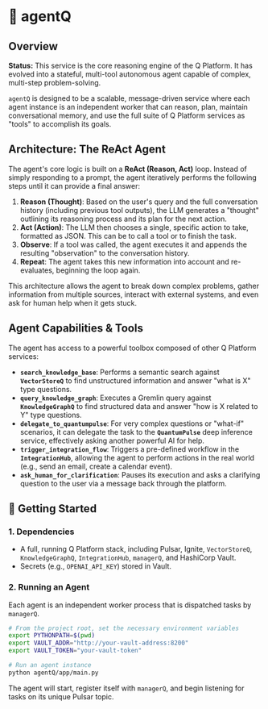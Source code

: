 # 🤖 agentQ

## Overview

**Status:** This service is the core reasoning engine of the Q Platform. It has evolved into a stateful, multi-tool autonomous agent capable of complex, multi-step problem-solving.

`agentQ` is designed to be a scalable, message-driven service where each agent instance is an independent worker that can reason, plan, maintain conversational memory, and use the full suite of Q Platform services as "tools" to accomplish its goals.

## Architecture: The ReAct Agent

The agent's core logic is built on a **ReAct (Reason, Act)** loop. Instead of simply responding to a prompt, the agent iteratively performs the following steps until it can provide a final answer:

1.  **Reason (Thought)**: Based on the user's query and the full conversation history (including previous tool outputs), the LLM generates a "thought" outlining its reasoning process and its plan for the next action.
2.  **Act (Action)**: The LLM then chooses a single, specific action to take, formatted as JSON. This can be to call a tool or to finish the task.
3.  **Observe**: If a tool was called, the agent executes it and appends the resulting "observation" to the conversation history.
4.  **Repeat**: The agent takes this new information into account and re-evaluates, beginning the loop again.

This architecture allows the agent to break down complex problems, gather information from multiple sources, interact with external systems, and even ask for human help when it gets stuck.

## Agent Capabilities & Tools

The agent has access to a powerful toolbox composed of other Q Platform services:

-   **`search_knowledge_base`**: Performs a semantic search against **`VectorStoreQ`** to find unstructured information and answer "what is X" type questions.
-   **`query_knowledge_graph`**: Executes a Gremlin query against **`KnowledgeGraphQ`** to find structured data and answer "how is X related to Y" type questions.
-   **`delegate_to_quantumpulse`**: For very complex questions or "what-if" scenarios, it can delegate the task to the **`QuantumPulse`** deep inference service, effectively asking another powerful AI for help.
-   **`trigger_integration_flow`**: Triggers a pre-defined workflow in the **`IntegrationHub`**, allowing the agent to perform actions in the real world (e.g., send an email, create a calendar event).
-   **`ask_human_for_clarification`**: Pauses its execution and asks a clarifying question to the user via a message back through the platform.

## 🚀 Getting Started

### 1. Dependencies

-   A full, running Q Platform stack, including Pulsar, Ignite, `VectorStoreQ`, `KnowledgeGraphQ`, `IntegrationHub`, `managerQ`, and HashiCorp Vault.
-   Secrets (e.g., `OPENAI_API_KEY`) stored in Vault.

### 2. Running an Agent

Each agent is an independent worker process that is dispatched tasks by `managerQ`.

```bash
# From the project root, set the necessary environment variables
export PYTHONPATH=$(pwd)
export VAULT_ADDR="http://your-vault-address:8200"
export VAULT_TOKEN="your-vault-token"

# Run an agent instance
python agentQ/app/main.py
```

The agent will start, register itself with `managerQ`, and begin listening for tasks on its unique Pulsar topic.
